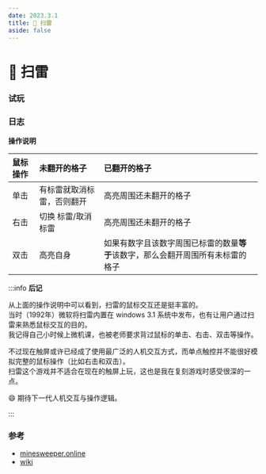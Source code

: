 ```yaml
---
date: 2023.3.1  
title: 🚩 扫雷  
aside: false
---
```


# 🚩 扫雷

### 试玩

<script lang='ts' setup>import C from '~/views/minesweeper/index.vue'</script>

<ClientOnly><C /></ClientOnly>

### 日志

**操作说明**

| 鼠标操作 | 未翻开的格子               | 已翻开的格子                                                                     |
| :------- | :------------------------- | :------------------------------------------------------------------------------- |
| 单击     | 有标雷就取消标雷，否则翻开 | 高亮周围还未翻开的格子                                                           |
| 右击     | 切换 标雷/取消标雷         | 高亮周围还未翻开的格子                                                           |
| 双击     | 高亮自身                   | 如果有数字且该数字周围已标雷的数量**等于**该数字，那么会翻开周围所有未标雷的格子 |

:::info **后记**

从上面的操作说明中可以看到，扫雷的鼠标交互还是挺丰富的。  
当时（1992年）微软将扫雷内置在 windows 3.1 系统中发布，也有让用户通过扫雷来熟悉鼠标交互的目的。  
我记得自己小时候上微机课，也被老师要求背过鼠标的单击、右击、双击等操作。  

不过现在触屏或许已经成了使用最广泛的人机交互方式，而单点触控并不能很好模拟完整的鼠标操作（比如右击和双击）。  
扫雷这个游戏并不适合在现在的触屏上玩，这也是我在复刻游戏时感受很深的一点。  

😄 期待下一代人机交互与操作逻辑。

:::

### 参考

- [minesweeper.online](https://minesweeper.online/cn/)
- [wiki](<https://en.wikipedia.org/wiki/Minesweeper_(video_game)>)
